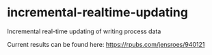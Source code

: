 # incremental-realtime-updating
Incremental real-time updating of writing process data

Current results can be found here: https://rpubs.com/jensroes/940121
